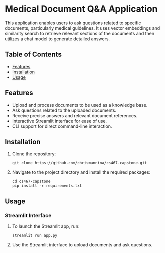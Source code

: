 # Medical Document Q&A Application

This application enables users to ask questions related to specific documents, particularly medical guidelines. It uses vector embeddings and similarity search to retrieve relevant sections of the documents and then utilizes a chat model to generate detailed answers.

## Table of Contents

- [Features](#features)
- [Installation](#installation)
- [Usage](#usage)

## Features

- Upload and process documents to be used as a knowledge base.
- Ask questions related to the uploaded documents.
- Receive precise answers and relevant document references.
- Interactive Streamlit interface for ease of use.
- CLI support for direct command-line interaction.

## Installation

1. Clone the repository:

   ```
   git clone https://github.com/chrismannina/cs467-capstone.git
   ```

2. Navigate to the project directory and install the required packages:
   ```
   cd cs467-capstone
   pip install -r requirements.txt
   ```

## Usage

### Streamlit Interface

1. To launch the Streamlit app, run:

   ```
   streamlit run app.py
   ```

2. Use the Streamlit interface to upload documents and ask questions.
